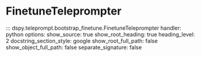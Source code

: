 # FinetuneTeleprompter

::: dspy.teleprompt.bootstrap_finetune.FinetuneTeleprompter
    handler: python
    options:
        show_source: true
        show_root_heading: true
        heading_level: 2
        docstring_section_style: google
        show_root_full_path: false
        show_object_full_path: false
        separate_signature: false
